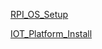 [RPI_OS_Setup](https://github.com/ManojAmbati3/VU_FALL22_IOT_CLASS/blob/main/RPI_BOOT_WIFI_tutorial/RPI_OS_Setup.md)

[IOT_Platform_Install](https://github.com/ManojAmbati3/VU_FALL22_IOT_CLASS/blob/main/RPI_BOOT_WIFI_tutorial/IOT_Platform_Install.md)
